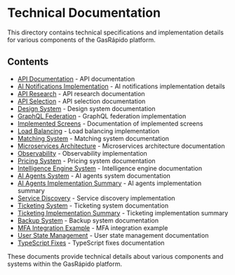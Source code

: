 # Technical Documentation

This directory contains technical specifications and implementation details for various components of the GasRápido platform.

## Contents

- [API Documentation](API_DOCUMENTATION.md) - API documentation
- [AI Notifications Implementation](AI_NOTIFICATIONS_IMPLEMENTATION.md) - AI notifications implementation details
- [API Research](api-research.md) - API research documentation
- [API Selection](api-selection.md) - API selection documentation
- [Design System](DESIGN_SYSTEM.md) - Design system documentation
- [GraphQL Federation](GRAPHQL_FEDERATION.md) - GraphQL federation implementation
- [Implemented Screens](IMPLEMENTED_SCREENS.md) - Documentation of implemented screens
- [Load Balancing](LOAD_BALANCING.md) - Load balancing implementation
- [Matching System](matching-system.md) - Matching system documentation
- [Microservices Architecture](MICROSERVICES_ARCHITECTURE.md) - Microservices architecture documentation
- [Observability](OBSERVABILITY.md) - Observability implementation
- [Pricing System](pricing-system.md) - Pricing system documentation
- [Intelligence Engine System](intelligence-engine-system.md) - Intelligence engine documentation
- [AI Agents System](ai-agents-system.md) - AI agents system documentation
- [AI Agents Implementation Summary](ai-agents-implementation-summary.md) - AI agents implementation summary
- [Service Discovery](SERVICE_DISCOVERY.md) - Service discovery implementation
- [Ticketing System](ticketing-system.md) - Ticketing system documentation
- [Ticketing Implementation Summary](ticketing-implementation-summary.md) - Ticketing implementation summary
- [Backup System](backup-system.md) - Backup system documentation
- [MFA Integration Example](mfa-integration-example.md) - MFA integration example
- [User State Management](USER_STATE_MANAGEMENT.md) - User state management documentation
- [TypeScript Fixes](TYPESCRIPT_FIXES.md) - TypeScript fixes documentation

These documents provide technical details about various components and systems within the GasRápido platform.
